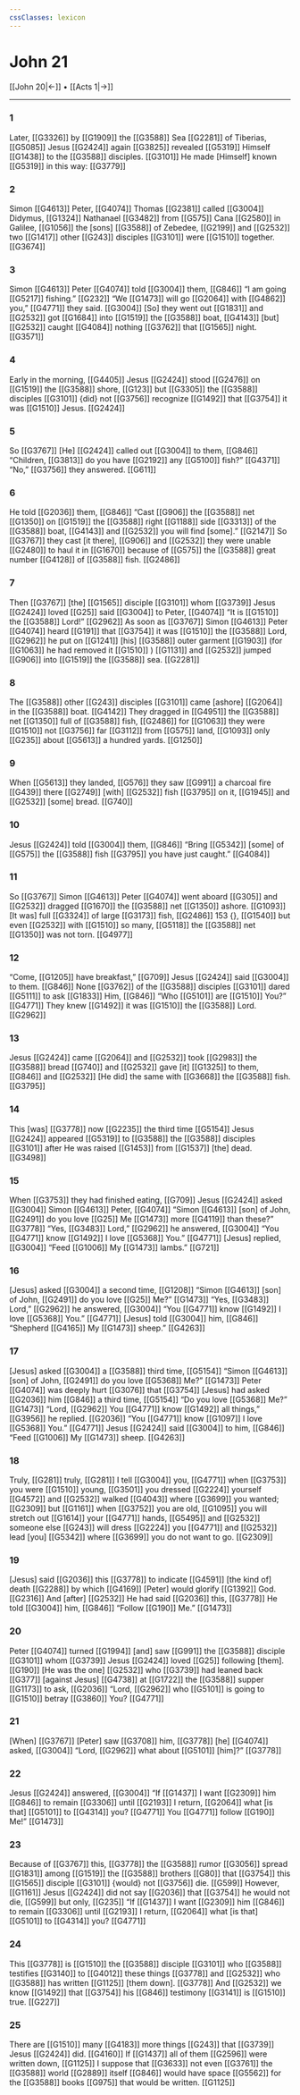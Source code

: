```yaml
---
cssClasses: lexicon
---
```


# John 21

[[John 20|←]] • [[Acts 1|→]]

---

### 1
Later, [[G3326]] by [[G1909]] the [[G3588]] Sea [[G2281]] of Tiberias, [[G5085]] Jesus [[G2424]] again [[G3825]] revealed [[G5319]] Himself [[G1438]] to the [[G3588]] disciples. [[G3101]] He made [Himself] known [[G5319]] in this way: [[G3779]]

### 2
Simon [[G4613]] Peter, [[G4074]] Thomas [[G2381]] called [[G3004]] Didymus, [[G1324]] Nathanael [[G3482]] from [[G575]] Cana [[G2580]] in Galilee, [[G1056]] the [sons] [[G3588]] of Zebedee, [[G2199]] and [[G2532]] two [[G1417]] other [[G243]] disciples [[G3101]] were [[G1510]] together. [[G3674]]

### 3
Simon [[G4613]] Peter [[G4074]] told [[G3004]] them, [[G846]] “I am going [[G5217]] fishing.” [[G232]] “We [[G1473]] will go [[G2064]] with [[G4862]] you,” [[G4771]] they said. [[G3004]] [So] they went out [[G1831]] and [[G2532]] got [[G1684]] into [[G1519]] the [[G3588]] boat, [[G4143]] [but] [[G2532]] caught [[G4084]] nothing [[G3762]] that [[G1565]] night. [[G3571]]

### 4
Early in the morning, [[G4405]] Jesus [[G2424]] stood [[G2476]] on [[G1519]] the [[G3588]] shore, [[G123]] but [[G3305]] the [[G3588]] disciples [[G3101]] {did} not [[G3756]] recognize [[G1492]] that [[G3754]] it was [[G1510]] Jesus. [[G2424]]

### 5
So [[G3767]] [He] [[G2424]] called out [[G3004]] to them, [[G846]] “Children, [[G3813]] do you have [[G2192]] any [[G5100]] fish?” [[G4371]] “No,” [[G3756]] they answered. [[G611]]

### 6
He told [[G2036]] them, [[G846]] “Cast [[G906]] the [[G3588]] net [[G1350]] on [[G1519]] the [[G3588]] right [[G1188]] side [[G3313]] of the [[G3588]] boat, [[G4143]] and [[G2532]] you will find [some].” [[G2147]] So [[G3767]] they cast [it there], [[G906]] and [[G2532]] they were unable [[G2480]] to haul it in [[G1670]] because of [[G575]] the [[G3588]] great number [[G4128]] of [[G3588]] fish. [[G2486]]

### 7
Then [[G3767]] [the] [[G1565]] disciple [[G3101]] whom [[G3739]] Jesus [[G2424]] loved [[G25]] said [[G3004]] to Peter, [[G4074]] “It is [[G1510]] the [[G3588]] Lord!” [[G2962]] As soon as [[G3767]] Simon [[G4613]] Peter [[G4074]] heard [[G191]] that [[G3754]] it was [[G1510]] the [[G3588]] Lord, [[G2962]] he put on [[G1241]] [his] [[G3588]] outer garment [[G1903]] (for [[G1063]] he had removed it [[G1510]] ) [[G1131]] and [[G2532]] jumped [[G906]] into [[G1519]] the [[G3588]] sea. [[G2281]]

### 8
The [[G3588]] other [[G243]] disciples [[G3101]] came [ashore] [[G2064]] in the [[G3588]] boat. [[G4142]] They dragged in [[G4951]] the [[G3588]] net [[G1350]] full of [[G3588]] fish, [[G2486]] for [[G1063]] they were [[G1510]] not [[G3756]] far [[G3112]] from [[G575]] land, [[G1093]] only [[G235]] about [[G5613]] a hundred yards. [[G1250]]

### 9
When [[G5613]] they landed, [[G576]] they saw [[G991]] a charcoal fire [[G439]] there [[G2749]] [with] [[G2532]] fish [[G3795]] on it, [[G1945]] and [[G2532]] [some] bread. [[G740]]

### 10
Jesus [[G2424]] told [[G3004]] them, [[G846]] “Bring [[G5342]] [some] of [[G575]] the [[G3588]] fish [[G3795]] you have just caught.” [[G4084]]

### 11
So [[G3767]] Simon [[G4613]] Peter [[G4074]] went aboard [[G305]] and [[G2532]] dragged [[G1670]] the [[G3588]] net [[G1350]] ashore. [[G1093]] [It was] full [[G3324]] of large [[G3173]] fish, [[G2486]] 153 {}, [[G1540]] but even [[G2532]] with [[G1510]] so many, [[G5118]] the [[G3588]] net [[G1350]] was not torn. [[G4977]]

### 12
“Come, [[G1205]] have breakfast,” [[G709]] Jesus [[G2424]] said [[G3004]] to them. [[G846]] None [[G3762]] of the [[G3588]] disciples [[G3101]] dared [[G5111]] to ask [[G1833]] Him, [[G846]] “Who [[G5101]] are [[G1510]] You?” [[G4771]] They knew [[G1492]] it was [[G1510]] the [[G3588]] Lord. [[G2962]]

### 13
Jesus [[G2424]] came [[G2064]] and [[G2532]] took [[G2983]] the [[G3588]] bread [[G740]] and [[G2532]] gave [it] [[G1325]] to them, [[G846]] and [[G2532]] [He did] the same with [[G3668]] the [[G3588]] fish. [[G3795]]

### 14
This [was] [[G3778]] now [[G2235]] the third time [[G5154]] Jesus [[G2424]] appeared [[G5319]] to [[G3588]] the [[G3588]] disciples [[G3101]] after He was raised [[G1453]] from [[G1537]] [the] dead. [[G3498]]

### 15
When [[G3753]] they had finished eating, [[G709]] Jesus [[G2424]] asked [[G3004]] Simon [[G4613]] Peter, [[G4074]] “Simon [[G4613]] [son] of John, [[G2491]] do you love [[G25]] Me [[G1473]] more [[G4119]] than these?” [[G3778]] “Yes, [[G3483]] Lord,” [[G2962]] he answered, [[G3004]] “You [[G4771]] know [[G1492]] I love [[G5368]] You.” [[G4771]] [Jesus] replied, [[G3004]] “Feed [[G1006]] My [[G1473]] lambs.” [[G721]]

### 16
[Jesus] asked [[G3004]] a second time, [[G1208]] “Simon [[G4613]] [son] of John, [[G2491]] do you love [[G25]] Me?” [[G1473]] “Yes, [[G3483]] Lord,” [[G2962]] he answered, [[G3004]] “You [[G4771]] know [[G1492]] I love [[G5368]] You.” [[G4771]] [Jesus] told [[G3004]] him, [[G846]] “Shepherd [[G4165]] My [[G1473]] sheep.” [[G4263]]

### 17
[Jesus] asked [[G3004]] a [[G3588]] third time, [[G5154]] “Simon [[G4613]] [son] of John, [[G2491]] do you love [[G5368]] Me?” [[G1473]] Peter [[G4074]] was deeply hurt [[G3076]] that [[G3754]] [Jesus] had asked [[G2036]] him [[G846]] a third time, [[G5154]] “Do you love [[G5368]] Me?” [[G1473]] “Lord, [[G2962]] You [[G4771]] know [[G1492]] all things,” [[G3956]] he replied. [[G2036]] “You [[G4771]] know [[G1097]] I love [[G5368]] You.” [[G4771]] Jesus [[G2424]] said [[G3004]] to him, [[G846]] “Feed [[G1006]] My [[G1473]] sheep. [[G4263]]

### 18
Truly, [[G281]] truly, [[G281]] I tell [[G3004]] you, [[G4771]] when [[G3753]] you were [[G1510]] young, [[G3501]] you dressed [[G2224]] yourself [[G4572]] and [[G2532]] walked [[G4043]] where [[G3699]] you wanted; [[G2309]] but [[G1161]] when [[G3752]] you are old, [[G1095]] you will stretch out [[G1614]] your [[G4771]] hands, [[G5495]] and [[G2532]] someone else [[G243]] will dress [[G2224]] you [[G4771]] and [[G2532]] lead [you] [[G5342]] where [[G3699]] you do not want to go. [[G2309]]

### 19
[Jesus] said [[G2036]] this [[G3778]] to indicate [[G4591]] [the kind of] death [[G2288]] by which [[G4169]] [Peter] would glorify [[G1392]] God. [[G2316]] And [after] [[G2532]] He had said [[G2036]] this, [[G3778]] He told [[G3004]] him, [[G846]] “Follow [[G190]] Me.” [[G1473]]

### 20
Peter [[G4074]] turned [[G1994]] [and] saw [[G991]] the [[G3588]] disciple [[G3101]] whom [[G3739]] Jesus [[G2424]] loved [[G25]] following [them]. [[G190]] [He was the one] [[G2532]] who [[G3739]] had leaned back [[G377]] [against Jesus] [[G4738]] at [[G1722]] the [[G3588]] supper [[G1173]] to ask, [[G2036]] “Lord, [[G2962]] who [[G5101]] is going to [[G1510]] betray [[G3860]] You? [[G4771]]

### 21
[When] [[G3767]] [Peter] saw [[G3708]] him, [[G3778]] [he] [[G4074]] asked, [[G3004]] “Lord, [[G2962]] what about [[G5101]] [him]?” [[G3778]]

### 22
Jesus [[G2424]] answered, [[G3004]] “If [[G1437]] I want [[G2309]] him [[G846]] to remain [[G3306]] until [[G2193]] I return, [[G2064]] what [is that] [[G5101]] to [[G4314]] you? [[G4771]] You [[G4771]] follow [[G190]] Me!” [[G1473]]

### 23
Because of [[G3767]] this, [[G3778]] the [[G3588]] rumor [[G3056]] spread [[G1831]] among [[G1519]] the [[G3588]] brothers [[G80]] that [[G3754]] this [[G1565]] disciple [[G3101]] {would} not [[G3756]] die. [[G599]] However, [[G1161]] Jesus [[G2424]] did not say [[G2036]] that [[G3754]] he would not die, [[G599]] but only, [[G235]] “If [[G1437]] I want [[G2309]] him [[G846]] to remain [[G3306]] until [[G2193]] I return, [[G2064]] what [is that] [[G5101]] to [[G4314]] you? [[G4771]]

### 24
This [[G3778]] is [[G1510]] the [[G3588]] disciple [[G3101]] who [[G3588]] testifies [[G3140]] to [[G4012]] these things [[G3778]] and [[G2532]] who [[G3588]] has written [[G1125]] [them down]. [[G3778]] And [[G2532]] we know [[G1492]] that [[G3754]] his [[G846]] testimony [[G3141]] is [[G1510]] true. [[G227]]

### 25
There are [[G1510]] many [[G4183]] more things [[G243]] that [[G3739]] Jesus [[G2424]] did. [[G4160]] If [[G1437]] all of them [[G2596]] were written down, [[G1125]] I suppose that [[G3633]] not even [[G3761]] the [[G3588]] world [[G2889]] itself [[G846]] would have space [[G5562]] for the [[G3588]] books [[G975]] that would be written. [[G1125]]

